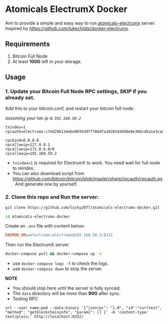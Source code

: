 # Atomicals ElectrumX Docker

Aim to provide a simple and easy way to run [atomicals-electrumx](https://github.com/atomicals/atomicals-electrumx) server. Inspired by https://github.com/lukechilds/docker-electrumx.


## Requirements

1. Bitcoin Full Node
2. At least **100G** left in your storage.

## Usage

### 1. Update your Bitcoin Full Node RPC settings, _SKIP_ if you already set.

Add this to your bitcoin.conf, and restart your bitcoin full node.

_assuming your lan ip is `192.168.50.2`_

```
txindex=1
rpcauth=electrumx:c7ed296134ebe0035d9ff786dfa102b5$9d40e8e36bcdba1e3ca0a79178c3864c3deaa9e6fd484ff683e7770690a97097

rpcbind=0.0.0.0
rpcallowip=127.0.0.1
rpcallowip=172.0.0.0/8
rpcallowip=192.168.50.2
```

- `txindex=1` is required for ElectrumX to work. You need wait for full node to reindex.
- You can also download script from https://github.com/bitcoin/bitcoin/blob/master/share/rpcauth/rpcauth.py. And generate one by yourself.

### 2. Clone this repo and Run the server:

```bash
git clone https://github.com/lucky2077/atomicals-electrumx-docker.git
```

```bash
cd atomicals-electrumx-docker
```

Create an `.env` file with content below:

```ini
DAEMON_URL=electrumx:electrumx@192.168.50.2:8332
```

Then run the ElectrumX server:

```bash
docker-compose pull && docker-compose up -d
```
- use `docker-compose logs -f` to check the logs.
- use `docker-compose down` to stop the server.

**NOTE**

- You should stop here until the server is fully synced.
- The `data` directory will be more than **90G** after sync.
- Testing RPC
```
url --user name:pwd --data-binary '{"jsonrpc": "1.0", "id":"curltest", "method": "getblockchaininfo", "params": [] }' -H 'content-type: text/plain;' http://localhost:8332/
```
